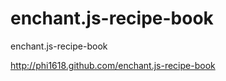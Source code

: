 enchant.js-recipe-book
======================

enchant.js-recipe-book

<http://phi1618.github.com/enchant.js-recipe-book>